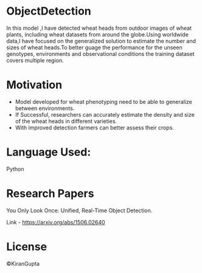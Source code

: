 # ObjectDetection
In this model ,I have detected wheat heads from outdoor images of wheat plants, including wheat datasets from around the globe.Using worldwide data,I have focused on the generalized solution to estimate the number and sizes of wheat heads.To better guage the performance for the unseen genotypes, environments and observational conditions the training dataset covers multiple region.



# Motivation
- Model developed for wheat phenotyping need to be able to generalize between environments.
- If Successful, researchers can accurately estimate the density and size of the wheat heads in different varieties.
- With improved detection farmers can better assess their crops.

# Language Used:
Python

# Research Papers
You Only Look Once: Unified, Real-Time Object Detection.

Link - https://arxiv.org/abs/1506.02640

# License
&copy;KiranGupta

